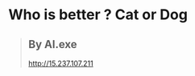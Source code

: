 # Who is better ? Cat or Dog
  > By Al.exe
> ----------------------------------------
> http://15.237.107.211
